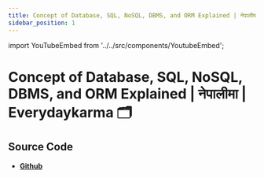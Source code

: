 ```yaml
---
title: Concept of Database, SQL, NoSQL, DBMS, and ORM Explained | नेपालीमा | Everydaykarma 🗂
sidebar_position: 1
---
```


import YouTubeEmbed from '../../src/components/YoutubeEmbed';

# Concept of Database, SQL, NoSQL, DBMS, and ORM Explained | नेपालीमा | Everydaykarma 🗂

<YouTubeEmbed videoId="P5G1AGUXPN4" />

## Source Code

- [**Github**](https://github.com/isarojdahal/node-js-workshop)